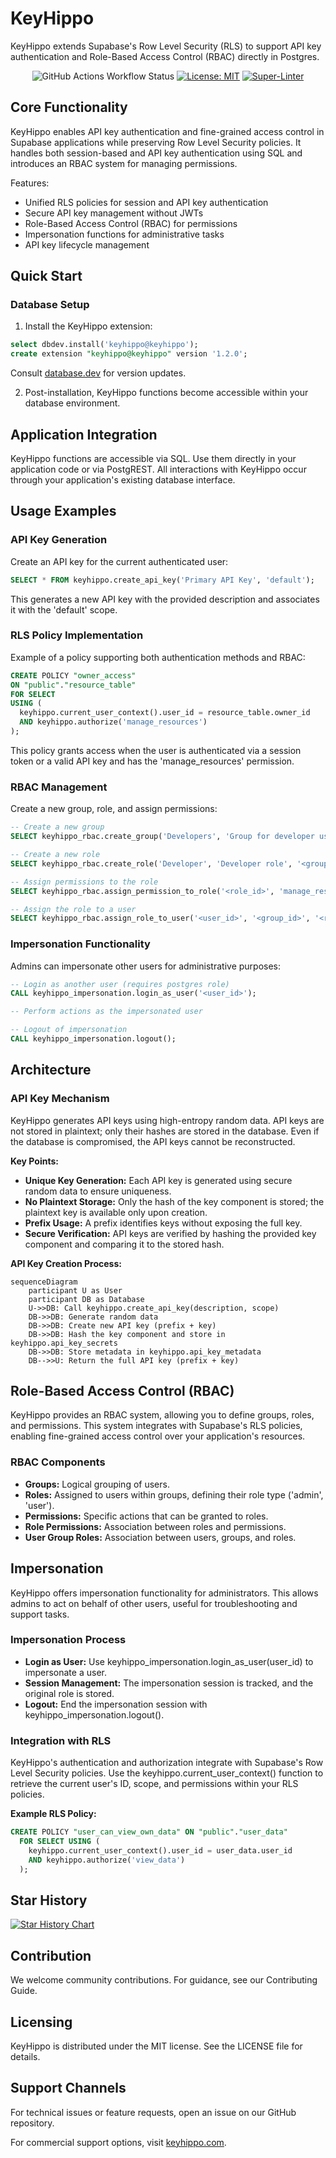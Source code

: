# KeyHippo

KeyHippo extends Supabase's Row Level Security (RLS) to support API key authentication and Role-Based Access Control (RBAC) directly in Postgres.

<!-- markdownlint-disable-next-line -->
<div align="center">

![GitHub Actions Workflow Status](https://img.shields.io/github/actions/workflow/status/integrated-reasoning/KeyHippo/test.yml)
[![License: MIT](https://img.shields.io/badge/License-MIT-blue.svg)](LICENSE-MIT)
[![Super-Linter](https://github.com/integrated-reasoning/KeyHippo/actions/workflows/lint.yml/badge.svg)](https://github.com/marketplace/actions/super-linter)

</div>

## Core Functionality

KeyHippo enables API key authentication and fine-grained access control in Supabase applications while preserving Row Level Security policies. It handles both session-based and API key authentication using SQL and introduces an RBAC system for managing permissions.

Features:

- Unified RLS policies for session and API key authentication
- Secure API key management without JWTs
- Role-Based Access Control (RBAC) for permissions
- Impersonation functions for administrative tasks
- API key lifecycle management

## Quick Start

### Database Setup

1. Install the KeyHippo extension:

```sql
select dbdev.install('keyhippo@keyhippo');
create extension "keyhippo@keyhippo" version '1.2.0';
```

Consult [database.dev](https://database.dev/keyhippo/keyhippo) for version updates.

2. Post-installation, KeyHippo functions become accessible within your database environment.

## Application Integration

KeyHippo functions are accessible via SQL. Use them directly in your application code or via PostgREST. All interactions with KeyHippo occur through your application's existing database interface.

## Usage Examples

### API Key Generation

Create an API key for the current authenticated user:

```sql
SELECT * FROM keyhippo.create_api_key('Primary API Key', 'default');
```

This generates a new API key with the provided description and associates it with the 'default' scope.

### RLS Policy Implementation

Example of a policy supporting both authentication methods and RBAC:

```sql
CREATE POLICY "owner_access"
ON "public"."resource_table"
FOR SELECT
USING (
  keyhippo.current_user_context().user_id = resource_table.owner_id
  AND keyhippo.authorize('manage_resources')
);
```

This policy grants access when the user is authenticated via a session token or a valid API key and has the 'manage_resources' permission.

### RBAC Management

Create a new group, role, and assign permissions:

```sql
-- Create a new group
SELECT keyhippo_rbac.create_group('Developers', 'Group for developer users') AS group_id;

-- Create a new role
SELECT keyhippo_rbac.create_role('Developer', 'Developer role', '<group_id>', 'user') AS role_id;

-- Assign permissions to the role
SELECT keyhippo_rbac.assign_permission_to_role('<role_id>', 'manage_resources');

-- Assign the role to a user
SELECT keyhippo_rbac.assign_role_to_user('<user_id>', '<group_id>', '<role_id>');
```

### Impersonation Functionality

Admins can impersonate other users for administrative purposes:

```sql
-- Login as another user (requires postgres role)
CALL keyhippo_impersonation.login_as_user('<user_id>');

-- Perform actions as the impersonated user

-- Logout of impersonation
CALL keyhippo_impersonation.logout();
```

## Architecture

### API Key Mechanism

KeyHippo generates API keys using high-entropy random data. API keys are not stored in plaintext; only their hashes are stored in the database. Even if the database is compromised, the API keys cannot be reconstructed.

**Key Points:**

- **Unique Key Generation:** Each API key is generated using secure random data to ensure uniqueness.
- **No Plaintext Storage:** Only the hash of the key component is stored; the plaintext key is available only upon creation.
- **Prefix Usage:** A prefix identifies keys without exposing the full key.
- **Secure Verification:** API keys are verified by hashing the provided key component and comparing it to the stored hash.

**API Key Creation Process:**

```mermaid
sequenceDiagram
    participant U as User
    participant DB as Database
    U->>DB: Call keyhippo.create_api_key(description, scope)
    DB->>DB: Generate random data
    DB->>DB: Create new API key (prefix + key)
    DB->>DB: Hash the key component and store in keyhippo.api_key_secrets
    DB->>DB: Store metadata in keyhippo.api_key_metadata
    DB-->>U: Return the full API key (prefix + key)

```

## Role-Based Access Control (RBAC)

KeyHippo provides an RBAC system, allowing you to define groups, roles, and permissions. This system integrates with Supabase's RLS policies, enabling fine-grained access control over your application's resources.

### RBAC Components

- **Groups:** Logical grouping of users.
- **Roles:** Assigned to users within groups, defining their role type ('admin', 'user').
- **Permissions:** Specific actions that can be granted to roles.
- **Role Permissions:** Association between roles and permissions.
- **User Group Roles:** Association between users, groups, and roles.

## Impersonation

KeyHippo offers impersonation functionality for administrators. This allows admins to act on behalf of other users, useful for troubleshooting and support tasks.

### Impersonation Process

- **Login as User:** Use keyhippo_impersonation.login_as_user(user_id) to impersonate a user.
- **Session Management:** The impersonation session is tracked, and the original role is stored.
- **Logout:** End the impersonation session with keyhippo_impersonation.logout().

### Integration with RLS

KeyHippo's authentication and authorization integrate with Supabase's Row Level Security policies. Use the keyhippo.current_user_context() function to retrieve the current user's ID, scope, and permissions within your RLS policies.

**Example RLS Policy:**

```sql
CREATE POLICY "user_can_view_own_data" ON "public"."user_data"
  FOR SELECT USING (
    keyhippo.current_user_context().user_id = user_data.user_id
    AND keyhippo.authorize('view_data')
  );
```

## Star History

[![Star History Chart](https://api.star-history.com/svg?repos=integrated-reasoning/KeyHippo&type=Timeline)](https://star-history.com/#integrated-reasoning/KeyHippo&Timeline)

## Contribution

We welcome community contributions. For guidance, see our Contributing Guide.

## Licensing

KeyHippo is distributed under the MIT license. See the LICENSE file for details.

## Support Channels

For technical issues or feature requests, open an issue on our GitHub repository.

For commercial support options, visit [keyhippo.com](https://keyhippo.com).
